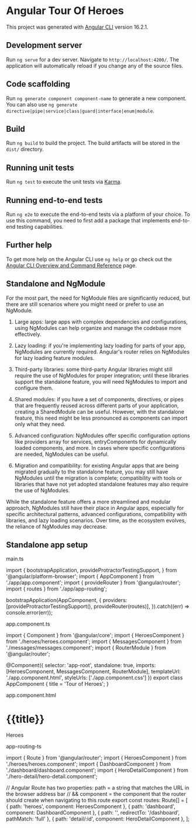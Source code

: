 # Angular Tour Of Heroes

This project was generated with [Angular CLI](https://github.com/angular/angular-cli) version 16.2.1.

## Development server

Run `ng serve` for a dev server. Navigate to `http://localhost:4200/`. The application will automatically reload if you change any of the source files.

## Code scaffolding

Run `ng generate component component-name` to generate a new component. You can also use `ng generate directive|pipe|service|class|guard|interface|enum|module`.

## Build

Run `ng build` to build the project. The build artifacts will be stored in the `dist/` directory.

## Running unit tests

Run `ng test` to execute the unit tests via [Karma](https://karma-runner.github.io).

## Running end-to-end tests

Run `ng e2e` to execute the end-to-end tests via a platform of your choice. To use this command, you need to first add a package that implements end-to-end testing capabilities.

## Further help

To get more help on the Angular CLI use `ng help` or go check out the [Angular CLI Overview and Command Reference](https://angular.io/cli) page.

## Standalone and NgModule

For the most part, the need for NgModule files are significantly reduced, but there are 
still scenarios where you might need or prefer to use an NgModule.

1. Large apps: large apps with complex dependencies and configurations, using 
    NgModules can help organize and manage the codebase more effectively.

2. Lazy loading: if you're implementing lazy loading for parts of your app, NgModules 
    are currently required. Angular's router relies on NgModules for lazy loading 
    feature modules.

3. Third-party libraries: some third-party Angular libraries might still require 
    the use of NgModules for proper integration; until these libraries support the 
    standalone feature, you will need NgModules to import and configure them.

4. Shared modules: if you have a set of components, directives, or pipes that are 
    frequently reused across different parts of your application, creating a 
    SharedModule can be useful. However, with the standalone feature, this need 
    might be less pronounced as components can import only what they need.

5. Advanced configuration: NgModules offer specific configuration options like 
    providers array for services, entryComponents for dynamically loaded components, 
    and more. In cases where specific configurations are needed, NgModules can be useful.

6. Migration and compatibility: for existing Angular apps that are being migrated 
    gradually to the standalone feature, you may still have NgModules until the 
    migration is complete; compatibility with tools or libraries that have not yet 
    adopted standalone features may also require the use of NgModules.

While the standalone feature offers a more streamlined and modular approach, 
NgModules still have their place in Angular apps, especially for specific architectural 
patterns, advanced configurations, compatibility with libraries, and lazy loading 
scenarios. Over time, as the ecosystem evolves, the reliance of NgModules may decrease.

## Standalone app setup

main.ts
    
import {
  bootstrapApplication,
  provideProtractorTestingSupport,
} from '@angular/platform-browser';
import { AppComponent } from './app/app.component';
import { provideRouter } from '@angular/router';
import { routes } from './app/app-routing';

bootstrapApplication(AppComponent, {
  providers: [provideProtractorTestingSupport(), provideRouter(routes)],
}).catch((err) => console.error(err));


app.component.ts

import { Component } from '@angular/core';
import { HeroesComponent } from './heroes/heroes.component';
import { MessagesComponent } from './messages/messages.component';
import { RouterModule } from '@angular/router';

@Component({
  selector: 'app-root',
  standalone: true,
  imports: [HeroesComponent, MessagesComponent, RouterModule],
  templateUrl: './app.component.html',
  styleUrls: ['./app.component.css']
})
export class AppComponent {
  title = 'Tour of Heroes';
}


app.component.html

<h1>{{title}}</h1>

<!-- users should be able to click a link to navigate rather than pasting a route URL 
        into the address bar. Adding a <nav> element and within that, an anchor <a>
        element that, when clicked, triggers navigation to the HeroesComponent.

        A routerLink attribute is set to "/heroes", the string that the router matches 
        to the route to HeroesComponent; the routerLink is the selector for the 
        RouterLink directive that turns user clicks into router navigations; it is 
        another public directive in the RouterModule. -->
<nav>
<a routerLink="/heroes">Heroes</a>
</nav>
<router-outlet></router-outlet>
<app-messages></app-messages>

app-routing-ts

import { Route } from '@angular/router';
import { HeroesComponent } from './heroes/heroes.component';
import { DashboardComponent } from './dashboard/dashboard.component';
import { HeroDetailComponent } from './hero-detail/hero-detail.component';

//  Angular Route has two properties: path = a string that matches the URL in the browser address bar
//  && component = the component that the router should create when navigating to this route
export const routes: Route[] = [
  { path: 'heroes', component: HeroesComponent },
  { path: 'dashboard', component: DashboardComponent },
  { path: '', redirectTo: '/dashboard', pathMatch: 'full' },
  { path: 'detail/:id', component: HeroDetailComponent },
];

